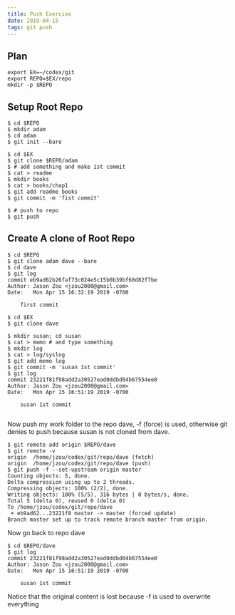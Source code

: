 ```yaml
---
title: Push Exercise
date: 2019-04-15
tags: git push
---
```


## Plan
```
export EX=~/codex/git
export REPO=$EX/repo
mkdir -p $REPO
```




## Setup Root Repo
```
$ cd $REPO
$ mkdir adam
$ cd adam
$ git init --bare

$ cd $EX
$ git clone $REPO/adam
$ # add something and make 1st commit
$ cat > readme
$ mkdir books
$ cat > books/chap1
$ git add readme books
$ git commit -m 'fist commit'

$ # push to repo
$ git push
```


## Create A clone of Root Repo
```
$ cd $REPO
$ git clone adam dave --bare
$ cd dave
$ git log
commit eb9ad62b26faf73c024e5c15b0b39bf68d82f7be
Author: Jason Zou <jzou2000@gmail.com>
Date:   Mon Apr 15 16:32:19 2019 -0700

    first commit

$ cd $EX
$ git clone dave

$ mkdir susan; cd susan
$ cat > memo # and type something
$ mkdir log
$ cat > log/syslog
$ git add memo log
$ git commit -m 'susan 1st commit'
$ git log
commit 23221f81f98add2a30527ead0ddbd04b67554ee0
Author: Jason Zou <jzou2000@gmail.com>
Date:   Mon Apr 15 16:51:19 2019 -0700

    susan 1st commit


```

Now push my work folder to the repo dave, -f (force) is used,
otherwise git denies to push because susan is not cloned from dave.
```
$ git remote add origin $REPO/dave
$ git remote -v
origin	/home/jzou/codex/git/repo/dave (fetch)
origin	/home/jzou/codex/git/repo/dave (push)
$ git push -f --set-upstream origin master
Counting objects: 5, done.
Delta compression using up to 2 threads.
Compressing objects: 100% (2/2), done.
Writing objects: 100% (5/5), 316 bytes | 0 bytes/s, done.
Total 5 (delta 0), reused 0 (delta 0)
To /home/jzou/codex/git/repo/dave
 + eb9ad62...23221f8 master -> master (forced update)
Branch master set up to track remote branch master from origin.

```

Now go back to repo dave
```
$ cd $REPO/dave
$ git log
commit 23221f81f98add2a30527ead0ddbd04b67554ee0
Author: Jason Zou <jzou2000@gmail.com>
Date:   Mon Apr 15 16:51:19 2019 -0700

    susan 1st commit
```
Notice that the original content is lost because -f is used to overwrite everything


